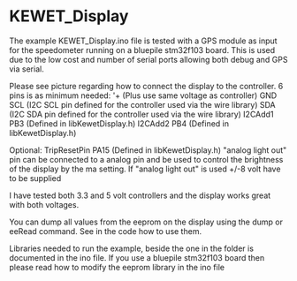 # KEWET_Display

The example KEWET_Display.ino file is tested with a GPS module as input for the speedometer running on a bluepile stm32f103 board. This is used due to the low cost and number of serial ports allowing both debug and GPS via serial.

Please see picture regarding how to connect the display to the controller.
6 pins is as minimum needed:
'+ (Plus use same voltage as controller)
GND
SCL (I2C SCL pin defined for the controller used via the wire library)
SDA (I2C SDA pin defined for the controller used via the wire library)
I2CAdd1 PB3 (Defined in libKewetDisplay.h)
I2CAdd2 PB4 (Defined in libKewetDisplay.h)

Optional:
TripResetPin PA15 (Defined in libKewetDisplay.h)
"analog light out" pin can be connected to a analog pin and be used to control the brightness of the display by the ma setting. 
If "analog light out" is used +/-8 volt have to be supplied

I have tested both 3.3 and 5 volt controllers and the display works great with both voltages.

You can dump all values from the eeprom on the display using the dump or eeRead command. See in the code how to use them.

Libraries needed to run the example, beside the one in the folder is documented in the ino file. If you use a bluepile stm32f103 board then please read how to modify the eeprom library in the ino file
 
